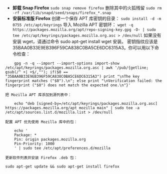 - **卸载 Snap Firefox**
`sudo snap remove firefox`
删除其中的火狐残留
`sudo rm -rf /var/lib/snapd/seed/snaps/firefox_*.snap`
- **安装标准版 Firefox**
创建一个保存 APT 库密钥的目录：
    `sudo install -d -m 0755 /etc/apt/keyrings`
    导入 Mozilla APT 密钥环：
    `wget -q https://packages.mozilla.org/apt/repo-signing-key.gpg -O- | sudo tee /etc/apt/keyrings/packages.mozilla.org.asc > /dev/null`
    如果没有安装 wget，请通过命令 sudo apt-get install wget 安装。
    密钥指纹应该是 35BAA0B33E9EB396F59CA838C0BA5CE6DC6315A3。你可以用以下命令检查：
```
    gpg -n -q --import --import-options import-show /etc/apt/keyrings/packages.mozilla.org.asc | awk '/pub/{getline; gsub(/^ +| +$/,""); if($0 == "35BAA0B33E9EB396F59CA838C0BA5CE6DC6315A3") print "\nThe key fingerprint matches ("$0").\n"; else print "\nVerification failed: the fingerprint ("$0") does not match the expected one.\n"}'
```
    把 Mozilla APT 库添加到源列表中：
```
    echo "deb [signed-by=/etc/apt/keyrings/packages.mozilla.org.asc] https://packages.mozilla.org/apt mozilla main" | sudo tee -a /etc/apt/sources.list.d/mozilla.list > /dev/null
```
    配置 APT 优先使用 Mozilla 库中的包：
```
    echo '
    Package: *
    Pin: origin packages.mozilla.org
    Pin-Priority: 1000
    ' | sudo tee /etc/apt/preferences.d/mozilla
```
    更新软件列表并安装 Firefox .deb 包： 
`sudo apt-get update && sudo apt-get install firefox`